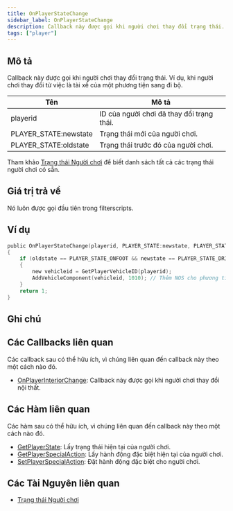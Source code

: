 ```yaml
---
title: OnPlayerStateChange
sidebar_label: OnPlayerStateChange
description: Callback này được gọi khi người chơi thay đổi trạng thái.
tags: ["player"]
---
```


## Mô tả

Callback này được gọi khi người chơi thay đổi trạng thái. Ví dụ, khi người chơi thay đổi từ việc là tài xế của một phương tiện sang đi bộ.

| Tên                   | Mô tả                                       |
| --------------------- | ------------------------------------------- |
| playerid              | ID của người chơi đã thay đổi trạng thái.  |
| PLAYER_STATE:newstate | Trạng thái mới của người chơi.             |
| PLAYER_STATE:oldstate | Trạng thái trước đó của người chơi.        |

Tham khảo [Trạng thái Người chơi](../resources/playerstates) để biết danh sách tất cả các trạng thái người chơi có sẵn.

## Giá trị trả về

Nó luôn được gọi đầu tiên trong filterscripts.

## Ví dụ

```c
public OnPlayerStateChange(playerid, PLAYER_STATE:newstate, PLAYER_STATE:oldstate)
{
    if (oldstate == PLAYER_STATE_ONFOOT && newstate == PLAYER_STATE_DRIVER) // Người chơi vào xe làm tài xế
    {
        new vehicleid = GetPlayerVehicleID(playerid);
        AddVehicleComponent(vehicleid, 1010); // Thêm NOS cho phương tiện
    }
    return 1;
}
```

## Ghi chú

<TipNPCCallbacks />

## Các Callbacks liên quan

Các callback sau có thể hữu ích, vì chúng liên quan đến callback này theo một cách nào đó. 

- [OnPlayerInteriorChange](OnPlayerInteriorChange): Callback này được gọi khi người chơi thay đổi nội thất.

## Các Hàm liên quan

Các hàm sau có thể hữu ích, vì chúng liên quan đến callback này theo một cách nào đó. 

- [GetPlayerState](../functions/GetPlayerState): Lấy trạng thái hiện tại của người chơi.
- [GetPlayerSpecialAction](../functions/GetPlayerSpecialAction): Lấy hành động đặc biệt hiện tại của người chơi.
- [SetPlayerSpecialAction](../functions/SetPlayerSpecialAction): Đặt hành động đặc biệt cho người chơi.

## Các Tài Nguyên liên quan

- [Trạng thái Người chơi](../resources/playerstates)